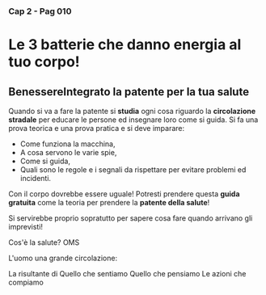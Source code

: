 ### Cap 2 - Pag 010
# Le 3 batterie che danno energia al tuo corpo!

## BenessereIntegrato la patente per la tua salute

Quando si va a fare la patente si **studia** ogni cosa riguardo la **circolazione stradale** per educare le persone ed insegnare loro come si guida. 
Si fa una prova teorica e una prova pratica e si deve imparare:
- Come funziona la macchina, 
- A cosa servono le varie spie, 
- Come si guida, 
- Quali sono le regole e i segnali da rispettare per evitare problemi ed incidenti.

Con il corpo dovrebbe essere uguale! 
Potresti prendere questa **guida gratuita** come la teoria per prendere la **patente della salute**!

Si servirebbe proprio  sopratutto per sapere cosa fare quando arrivano gli imprevisti! 


Cos'è la salute? OMS

L'uomo una grande circolazione:

La risultante di
Quello che sentiamo 
Quello che pensiamo 
Le azioni che compiamo
<!--stackedit_data:
eyJoaXN0b3J5IjpbLTM2MjU5MzE0NiwtMjAwNjY3NzQwNywtNj
Q0MTU0MTA4XX0=
-->